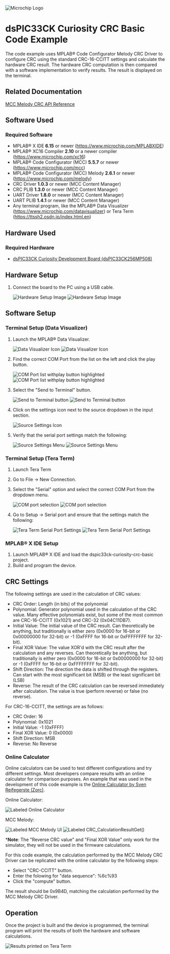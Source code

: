 ![Microchip Logo](images/microchip.jpg) 

# dsPIC33CK Curiosity CRC Basic Code Example

The code example uses MPLAB® Code Configurator Melody CRC Driver to configure CRC using the standard CRC-16-CCITT settings and calculate the hardware CRC result. The hardware CRC computation is then compared with a software implementation to verify results. The result is displayed on the terminal.

## Related Documentation

[MCC Melody CRC API Reference](https://onlinedocs.microchip.com/v2/keyword-lookup?keyword=CRC_16BIT_MELODY_DRIVER&version=latest&redirect=true)

## Software Used 

### Required Software

- MPLAB® X IDE **6.15** or newer (https://www.microchip.com/MPLABXIDE)
- MPLAB® XC16 Compiler **2.10** or a newer compiler (https://www.microchip.com/xc16)
- MPLAB® Code Configurator (MCC) **5.5.7** or newer (https://www.microchip.com/mcc)
- MPLAB® Code Configurator (MCC) Melody **2.6.1** or newer (https://www.microchip.com/melody)
- CRC Driver **1.0.3** or newer (MCC Content Manager)
- CRC PLIB **1.3.0** or newer (MCC Content Manager)
- UART Driver **1.8.0** or newer (MCC Content Manager)
- UART PLIB **1.4.1** or newer (MCC Content Manager)
- Any terminal program, like the MPLAB® Data Visualizer (https://www.microchip.com/datavisualizer) or Tera Term (https://ttssh2.osdn.jp/index.html.en)

## Hardware Used

### Required Hardware

- [dsPIC33CK Curiosity Development Board (dsPIC33CK256MP508)](https://www.microchip.com/en-us/development-tool/DM330030)

## Hardware Setup

1. Connect the board to the PC using a USB cable.

    ![Hardware Setup Image](images/hardware_setup.jpg)
    ![Hardware Setup Image](images/hardware_setup.jpg)

## Software Setup

### Terminal Setup (Data Visualizer)

1. Launch the MPLAB® Data Visualizer.

    ![Data Visualizer Icon](images/data_visualizer_icon.JPG)
    ![Data Visualizer Icon](images/data_visualizer_icon.JPG)

2. Find the correct COM Port from the list on the left and click the play button.

    ![COM Port list withplay button highlighted](images/dv_COM_select_play_highlighted.JPG)
    ![COM Port list withplay button highlighted](images/dv_COM_select_play_highlighted.JPG)

3. Select the "Send to Terminal" button.

    ![Send to Terminal button](images/dv_data_capture_menu.JPG)
    ![Send to Terminal button](images/dv_data_capture_menu.JPG)

4. Click on the settings icon next to the source dropdown in the input section.

    ![Source Settings Icon](images/dv_source_settings_button.JPG)

5. Verify that the serial port settings match the following:

    ![Source Settings Menu](images/dv_source_settings.JPG)
    ![Source Settings Menu](images/dv_source_settings.JPG)

### Terminal Setup (Tera Term)
1. Launch Tera Term
2. Go to File -> New Connection.
3. Select the "Serial" option and select the correct COM Port from the dropdown menu.

    ![COM port selection](images/tera_term_COM_port_selection.JPG)
    ![COM port selection](images/tera_term_COM_port_selection.JPG)

4. Go to Setup -> Serial port and ensure that the settings match the following:

    ![Tera Term Serial Port Settings](images/tera_term_serial_port_menu.JPG)
    ![Tera Term Serial Port Settings](images/tera_term_serial_port_menu.JPG)

### MPLAB® X IDE Setup
1. Launch MPLAB® X IDE and load the dspic33ck-curiosity-crc-basic project.
2. Build and program the device. 

## CRC Settings

The following settings are used in the calculation of CRC values:

- CRC Order: Length (in bits) of the polynomial
- Polynomial: Generator polynomial used in the calculation of the CRC value. Many effective polynomials exist, but some of the most common are CRC-16-CCITT (0x1021) and CRC-32 (0x04C11DB7).
- Initial Value: The initial value of the CRC result. Can theoretically be anything, but traditionally is either zero (0x0000 for 16-bit or 0x00000000 for 32-bit) or -1 (0xFFFF for 16-bit or 0xFFFFFFFF for 32-bit).
- Final XOR Value: The value XOR'd with the CRC result after the calculation and any reverses. Can theoretically be anything, but traditionally is either zero (0x0000 for 16-bit or 0x00000000 for 32-bit) or -1 (0xFFFF for 16-bit or 0xFFFFFFFF for 32-bit).
- Shift Direction: The direction the data is shifted through the registers. Can start with the most significant bit (MSB) or the least significant bit (LSB)
- Reverse: The result of the CRC calculation can be reversed immediately after calculation. The value is true (perform reverse) or false (no reverse).


For CRC-16-CCITT, the settings are as follows:

- CRC Order: 16
- Polynomial: 0x1021
- Initial Value: -1 (0xFFFF)
- Final XOR Value: 0 (0x0000)
- Shift Direction: MSB
- Reverse: No Reverse

### Online Calculator

Online calculators can be used to test different configurations and try different settings. Most developers compare results with an online calculator for comparison purposes. An example that was used in the development of this code example is the [Online Calculator by Sven Reifegerste (Zorc)](http://www.zorc.breitbandkatze.de/crc.html).

Online Calculator:

![Labeled Online Calculator](images/online_calculator_UI.JPG)

MCC Melody: 

![Labeled MCC Melody UI](images/demo_CRC_settings.JPG)
![Labeled CRC_CalculationResultGet()](images/CRC_CalculationResultGet.JPG)

***Note**: The "Reverse CRC value" and "Final XOR Value" only work for the simulator, they will not be used in the firmware calculations.

For this code example, the calculation performed by the MCC Melody CRC Driver can be replicated with the online calculator by the following steps:
- Select "CRC-CCITT" button.
- Enter the folowing for "data sequence": %6c%93
- Click the "compute" button.
  
The result should be 0x9B4D, matching the calculation performed by the MCC Melody CRC Driver.

## Operation

Once the project is built and the device is programmed, the terminal program will print the results of both the hardware and software calculations.

![Results printed on Tera Term](images/tera_term_output.JPG)